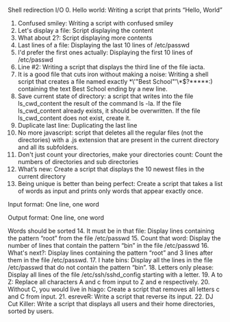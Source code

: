 Shell redirection I/O
0. Hello world: Writing a script that prints “Hello, World”
1. Confused smiley: Writing a script with confused smiley
2. Let's display a file: Script displaying the content
3. What about 2?: Script displaying more contents
4. Last lines of a file: Displaying the last 10 lines of /etc/passwd
5. I'd prefer the first ones actually: Displaying the first 10 lines of /etc/passwd
6. Line #2: Writing a script that displays the third line of the file iacta.
7. It is a good file that cuts iron without making a noise: Writing a shell script that creates a file named exactly \*\\'"Best School"\'\\*$\?\*\*\*\*\*:) containing the text Best School ending by a new line.
8. Save current state of directory: a script that writes into the file ls_cwd_content the result of the command ls -la. If the file ls_cwd_content already exists, it should be overwritten. If the file ls_cwd_content does not exist, create it.
9. Duplicate last line: Duplicating the last line
10. No more javascript:  script that deletes all the regular files (not the directories) with a .js extension that are present in the current directory and all its subfolders.
11. Don't just count your directories, make your directories count: Count the numbers of directories and  sub directories
12. What’s new: Create a script that displays the 10 newest files in the current directory
13. Being unique is better than being perfect: Create a script that takes a list of words as input and prints only words that appear exactly once.



Input format: One line, one word

Output format: One line, one word

Words should be sorted
14. It must be in that file: Display lines containing the pattern “root” from the file /etc/passwd
15. Count that word: Display the number of lines that contain the pattern “bin” in the file /etc/passwd
16. What's next?: Display lines containing the pattern “root” and 3 lines after them in the file /etc/passwd.
17. I hate bins: Display all the lines in the file /etc/passwd that do not contain the pattern “bin”.
18. Letters only please: Display all lines of the file /etc/ssh/sshd_config starting with a letter.
19. A to Z: Replace all characters A and c from input to Z and e respectively.
20. Without C, you would live in hiago: Create a script that removes all letters c and C from input.
21. esreveR: Write a script that reverse its input.
22. DJ Cut Killer: Write a script that displays all users and their home directories, sorted by users.
